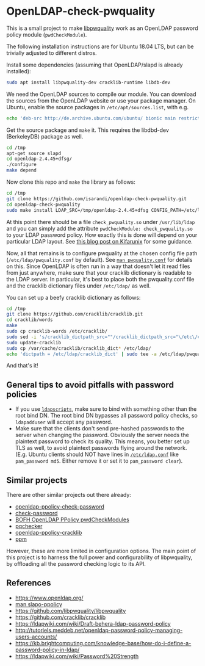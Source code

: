 # OpenLDAP-check-pwquality

This is a small project to make [libpwquality](https://github.com/libpwquality/libpwquality) work as an OpenLDAP password policy module (`pwdCheckModule`).

The following installation instructions are for Ubuntu 18.04 LTS, but can be trivially adjusted to different distros.

Install some dependencies (assuming that OpenLDAP/slapd is already installed):

```bash
sudo apt install libpwquality-dev cracklib-runtime libdb-dev 
```

We need the OpenLDAP sources to compile our module. You can download the sources from the OpenLDAP website or use your package manager. On Ubuntu, enable the source packages in `/etc/apt/sources.list`, with e.g.

```bash
echo 'deb-src http://de.archive.ubuntu.com/ubuntu/ bionic main restricted' | sudo tee -a /etc/apt/sources.list
```

Get the source package and `make` it. This requires the libdbd-dev (BerkeleyDB) package as well.

```bash
cd /tmp
apt-get source slapd
cd openldap-2.4.45+dfsg/
./configure
make depend
```

Now clone this repo and `make` the library as follows:

```bash
cd /tmp
git clone https://github.com/isarandi/openldap-check-pwquality.git
cd openldap-check-pwquality
sudo make install LDAP_SRC=/tmp/openldap-2.4.45+dfsg CONFIG_PATH=/etc/ldap/pwquality.conf LDAP_LIBDIR=/usr/lib/ldap
```

At this point there should be a file `check_pwquality.so` under `/usr/lib/ldap` and you can simply add the attribute `pwdCheckModule: check_pwquality.so` to your LDAP password policy. How exactly this is done will depend on your particular LDAP layout. See [this blog post on Kifarunix](https://kifarunix.com/implement-openldap-password-policies/) for some guidance.

Now, all that remains is to configure pwquality at the chosen config file path (`/etc/ldap/pwquality.conf` by default). See [`man pwquality.conf`](http://manpages.ubuntu.com/manpages/bionic/man5/pwquality.conf.5.html) for details on this. Since OpenLDAP is often run in a way that doesn't let it read files from just anywhere, make sure that your cracklib dictionary is readable to the LDAP server. In particular, it's best to place both the pwquality.conf file and the cracklib dictionary files under `/etc/ldap/` as well.

You can set up a beefy cracklib dictionary as follows:

```bash
cd /tmp
git clone https://github.com/cracklib/cracklib.git
cd cracklib/words
make
sudo cp cracklib-words /etc/cracklib/
sudo sed -i 's/cracklib_dictpath_src=""/cracklib_dictpath_src="\/etc\/cracklib\/cracklib-words"/' /etc/cracklib/cracklib.conf
sudo update-cracklib
sudo cp /var/cache/cracklib/cracklib_dict* /etc/ldap/
echo 'dictpath = /etc/ldap/cracklib_dict' | sudo tee -a /etc/ldap/pwquality.conf
```

And that's it!

## General tips to avoid pitfalls with password policies

- If you use [`ldapscripts`](https://github.com/martymac/ldapscripts), make sure to bind with something other than the root bind DN. The root bind DN bypasses all password policy checks, so `ldapadduser` will accept any password.
- Make sure that the clients don't send pre-hashed passwords to the server when changing the password. Obviously the server needs the plaintext password to check its quality. This means, you better set up TLS as well, to avoid plaintext passwords flying around the network. (E.g. Ubuntu clients should NOT have lines in [`/etc/ldap.conf`](http://manpages.ubuntu.com/manpages/bionic/man5/ldap.conf.5.html) like `pam_password md5`. Either remove it or set it to `pam_password clear`).

## Similar projects

There are other similar projects out there already:

- [openldap-ppolicy-check-password](https://github.com/ltb-project/openldap-ppolicy-check-password)
- [check-password](https://github.com/merces/check-password)
- [BOFH OpenLDAP PPolicy pwdCheckModules](https://github.com/bindle/bofh-pwdCheckModules)
- [pqchecker](https://bitbucket.org/ameddeb/pqchecker/)
- [openldap-ppolicy-cracklib](https://github.com/Elizafox/openldap-ppolicy-cracklib)
- [ppm](https://github.com/ltb-project/ppm)

However, these are more limited in configuration options. The main point of this project is to harness the full power and configurability of libpwquality, by offloading all the password checking logic to its API.

## References

- https://www.openldap.org/
- [man slapo-ppolicy](https://www.openldap.org/software/man.cgi?query=slapo-ppolicy)
- https://github.com/libpwquality/libpwquality
- https://github.com/cracklib/cracklib
- https://ldapwiki.com/wiki/Draft-behera-ldap-password-policy
- http://tutoriels.meddeb.net/openldap-password-policy-managing-users-accounts/
- https://kb.brightcomputing.com/knowledge-base/how-do-i-define-a-password-policy-in-ldap/
- https://ldapwiki.com/wiki/Password%20Strength

